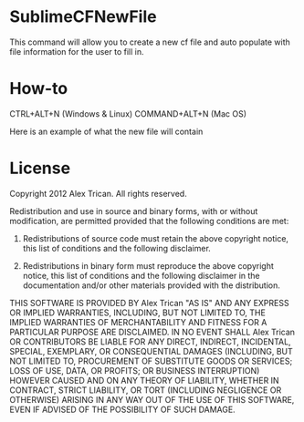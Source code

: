 SublimeCFNewFile
================
This command will allow you to create a new cf file and auto populate with file information for the user to fill in.

How-to
======
CTRL+ALT+N (Windows & Linux)
COMMAND+ALT+N (Mac OS)

Here is an example of what the new file will contain

<!---
	Name:
	Description:
	Written By:
	Date Created: Fri Aug 01 17:25:46 2010
	History:
---->


License
=======
Copyright 2012 Alex Trican. All rights reserved.

Redistribution and use in source and binary forms, with or without
modification, are permitted provided that the following conditions are met:

1. Redistributions of source code must retain the above copyright notice, this
   list of conditions and the following disclaimer.

2. Redistributions in binary form must reproduce the above copyright notice,
   this list of conditions and the following disclaimer in the documentation
   and/or other materials provided with the distribution.

THIS SOFTWARE IS PROVIDED BY Alex Trican "AS IS" AND ANY EXPRESS OR IMPLIED
WARRANTIES, INCLUDING, BUT NOT LIMITED TO, THE IMPLIED WARRANTIES OF
MERCHANTABILITY AND FITNESS FOR A PARTICULAR PURPOSE ARE DISCLAIMED. IN NO
EVENT SHALL Alex Trican OR CONTRIBUTORS BE LIABLE FOR ANY DIRECT, INDIRECT,
INCIDENTAL, SPECIAL, EXEMPLARY, OR CONSEQUENTIAL DAMAGES (INCLUDING, BUT NOT
LIMITED TO, PROCUREMENT OF SUBSTITUTE GOODS OR SERVICES; LOSS OF USE, DATA, OR
PROFITS; OR BUSINESS INTERRUPTION) HOWEVER CAUSED AND ON ANY THEORY OF
LIABILITY, WHETHER IN CONTRACT, STRICT LIABILITY, OR TORT (INCLUDING NEGLIGENCE
OR OTHERWISE) ARISING IN ANY WAY OUT OF THE USE OF THIS SOFTWARE, EVEN IF
ADVISED OF THE POSSIBILITY OF SUCH DAMAGE.